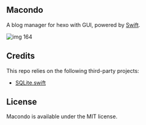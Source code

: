 ## Macondo

A blog manager for hexo with GUI, powered by [Swift](https://github.com/apple/swift).

![img 164](https://cdn.jsdelivr.net/gh/CinemaMediaGroup/ImagePack2@latest/00000164.webp)

## Credits

This repo relies on the following third-party projects:

- [SQLite.swift](https://github.com/stephencelis/SQLite.swift)

## License

Macondo is available under the MIT license.
